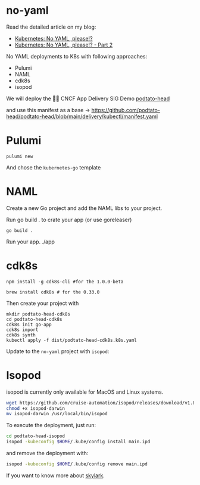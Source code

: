 # no-yaml

Read the detailed article on my blog:

- [Kubernetes: No YAML, please!?](https://blog.ediri.io/kubernetes-no-yaml-please)
- [Kubernetes: No YAML, please!? - Part 2](https://blog.ediri.io/kubernetes-no-yaml-please-part-2)

No YAML deployments to K8s with following approaches:

- Pulumi
- NAML
- cdk8s
- isopod

We will deploy the 📨🚚 CNCF App Delivery SIG Demo [podtato-head](https://github.com/podtato-head/podtato-head)

and use this manifest as a base -> https://github.com/podtato-head/podtato-head/blob/main/delivery/kubectl/manifest.yaml

# Pulumi

```
pulumi new
```

And chose the `kubernetes-go` template

# NAML

Create a new Go project and add the NAML libs to your project.

Run go build . to crate your app (or use goreleaser)

```
go build .
```

Run your app. ./app

# cdk8s

```
npm install -g cdk8s-cli #for the 1.0.0-beta

brew install cdk8s # for the 0.33.0
```

Then create your project with

```
mkdir podtato-head-cdk8s
cd podtato-head-cdk8s
cdk8s init go-app
cdk8s import
cdk8s synth
kubectl apply -f dist/podtato-head-cdk8s.k8s.yaml 
```

Update to the `no-yaml` project with `isopod`:

# Isopod

isopod is currently only available for MacOS and Linux systems.

```bash
wget https://github.com/cruise-automation/isopod/releases/download/v1.8.6/isopod-darwin
chmod +x isopod-darwin
mv isopod-darwin /usr/local/bin/isopod
```

To execute the deployment, just run:

```bash
cd podtato-head-isopod
isopod -kubeconfig $HOME/.kube/config install main.ipd
```

and remove the deployment with:

```bash
isopod -kubeconfig $HOME/.kube/config remove main.ipd
```

If you want to know more about [skylark](https://docs.bazel.build/versions/main/skylark/language.html).

